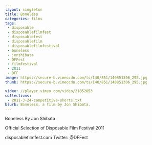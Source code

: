 ```yaml
---
layout: singleton
title: Boneless
categories: films
tags:
 - disposable
 - disposablefilmfest
 - disposablefest
 - disposablefilm
 - disposablefilmfestival
 - boneless
 - jonshibata
 - DFFest
 - filmfestival
 - 2011
 - DFF
image: https://secure-b.vimeocdn.com/ts/140/851/140851306_295.jpg
thumb: https://secure-b.vimeocdn.com/ts/140/851/140851306_295.jpg

video: //player.vimeo.com/video/21852853
collections:
 - 2011-3-24-competitive-shorts.txt
blurb: Boneless, a film by Jon Shibata.
---
```


Boneless
By Jon Shibata

Official Selection of Disposable Film Festival 2011

disposablefilmfest.com
Twitter: @DFFest